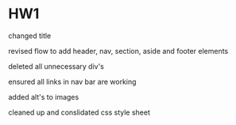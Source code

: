 # HW1

changed title

revised flow to add header, nav, section, aside and footer elements 

deleted all unnecessary div's

ensured all links in nav bar are working

added alt's to images

cleaned up and conslidated css style sheet



